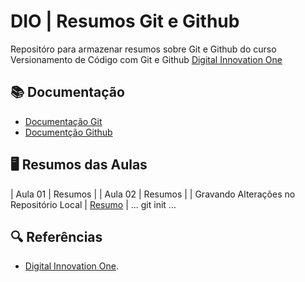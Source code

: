 # DIO | Resumos Git e Github

Repositóro para armazenar resumos sobre Git e Github do curso Versionamento de Código com Git e Github [Digital Innovation One](https://www.dio.me/)

## 📚 Documentação
- [Documentação Git](https://git-scm.com/doc)
- [Documentção Github](https://docs.github.com/)

## 🖥 Resumos das Aulas

| Aula 01 | Resumos |
| Aula 02 | Resumos |
| Gravando Alterações no Repositório Local | [Resumo]() |
...
git init 
...

## 🔍 Referências
- [Digital Innovation One]().
